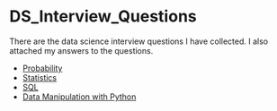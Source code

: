 # DS_Interview_Questions
There are the data science interview questions I have collected. I also attached my answers to the questions. 
* [Probability](https://github.com/Ccheef/DS_Interview_Questions/blob/master/Probability.md)
* [Statistics](https://github.com/Ccheef/DS_Interview_Questions/blob/master/Statistics.md)
* [SQL](https://github.com/Ccheef/DS_Interview_Questions/blob/master/SQL/SQL.md)
* [Data Manipulation with Python](https://github.com/Ccheef/DS_Interview_Questions/blob/1aaac7d1eaffed35b454fa9c0f9f64882aaa4b74/Data%20Manipulation%20with%20Python/Data%20Manipulation.ipynb)
